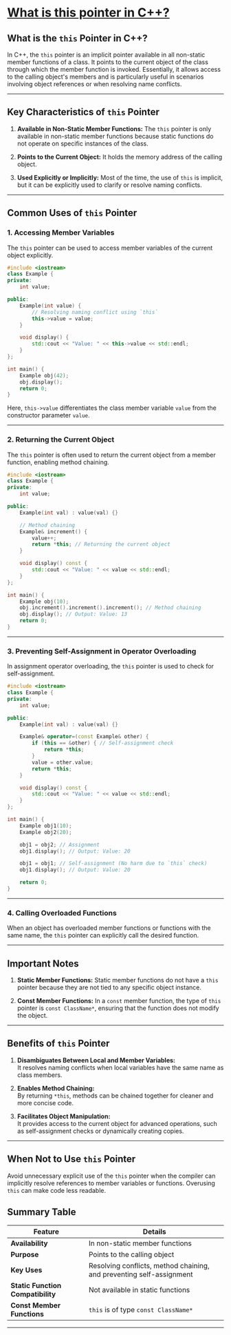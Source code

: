 # [What is this pointer in C++?](#what-is-this-pointer-in-c)

## **What is the `this` Pointer in C++?**

In C++, the `this` pointer is an implicit pointer available in all non-static member functions of a class. It points to the current object of the class through which the member function is invoked. Essentially, it allows access to the calling object's members and is particularly useful in scenarios involving object references or when resolving name conflicts.

---

## **Key Characteristics of `this` Pointer**
1. **Available in Non-Static Member Functions:**
   The `this` pointer is only available in non-static member functions because static functions do not operate on specific instances of the class.

2. **Points to the Current Object:**
   It holds the memory address of the calling object.

3. **Used Explicitly or Implicitly:**
   Most of the time, the use of `this` is implicit, but it can be explicitly used to clarify or resolve naming conflicts.

---

## **Common Uses of `this` Pointer**

### 1. **Accessing Member Variables**
The `this` pointer can be used to access member variables of the current object explicitly.

```cpp
#include <iostream>
class Example {
private:
    int value;

public:
    Example(int value) {
        // Resolving naming conflict using `this`
        this->value = value;
    }

    void display() {
        std::cout << "Value: " << this->value << std::endl;
    }
};

int main() {
    Example obj(42);
    obj.display();
    return 0;
}
```

Here, `this->value` differentiates the class member variable `value` from the constructor parameter `value`.

---

### 2. **Returning the Current Object**
The `this` pointer is often used to return the current object from a member function, enabling method chaining.

```cpp
#include <iostream>
class Example {
private:
    int value;

public:
    Example(int val) : value(val) {}

    // Method chaining
    Example& increment() {
        value++;
        return *this; // Returning the current object
    }

    void display() const {
        std::cout << "Value: " << value << std::endl;
    }
};

int main() {
    Example obj(10);
    obj.increment().increment().increment(); // Method chaining
    obj.display(); // Output: Value: 13
    return 0;
}
```

---

### 3. **Preventing Self-Assignment in Operator Overloading**
In assignment operator overloading, the `this` pointer is used to check for self-assignment.

```cpp
#include <iostream>
class Example {
private:
    int value;

public:
    Example(int val) : value(val) {}

    Example& operator=(const Example& other) {
        if (this == &other) { // Self-assignment check
            return *this;
        }
        value = other.value;
        return *this;
    }

    void display() const {
        std::cout << "Value: " << value << std::endl;
    }
};

int main() {
    Example obj1(10);
    Example obj2(20);

    obj1 = obj2; // Assignment
    obj1.display(); // Output: Value: 20

    obj1 = obj1; // Self-assignment (No harm due to `this` check)
    obj1.display(); // Output: Value: 20

    return 0;
}
```

---

### 4. **Calling Overloaded Functions**
When an object has overloaded member functions or functions with the same name, the `this` pointer can explicitly call the desired function.

---

## **Important Notes**
1. **Static Member Functions:**
   Static member functions do not have a `this` pointer because they are not tied to any specific object instance.

2. **Const Member Functions:**
   In a `const` member function, the type of `this` pointer is `const ClassName*`, ensuring that the function does not modify the object.

---

## **Benefits of `this` Pointer**
1. **Disambiguates Between Local and Member Variables:**  
   It resolves naming conflicts when local variables have the same name as class members.

2. **Enables Method Chaining:**  
   By returning `*this`, methods can be chained together for cleaner and more concise code.

3. **Facilitates Object Manipulation:**  
   It provides access to the current object for advanced operations, such as self-assignment checks or dynamically creating copies.

---

## **When Not to Use `this` Pointer**
Avoid unnecessary explicit use of the `this` pointer when the compiler can implicitly resolve references to member variables or functions. Overusing `this` can make code less readable.

## Summary Table

| **Feature**                | **Details**                                                    |
|-----------------------------|---------------------------------------------------------------|
| **Availability**            | In non-static member functions                                |
| **Purpose**                 | Points to the calling object                                  |
| **Key Uses**                | Resolving conflicts, method chaining, and preventing self-assignment |
| **Static Function Compatibility** | Not available in static functions                            |
| **Const Member Functions**  | `this` is of type `const ClassName*`                          |




---
